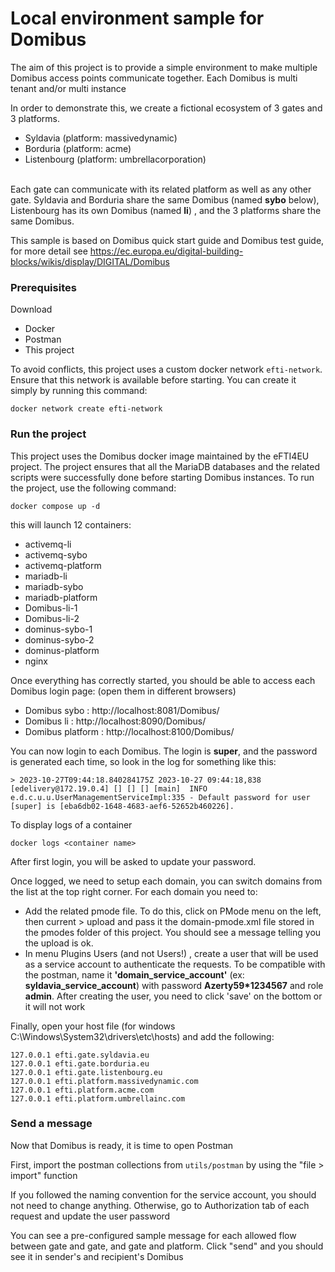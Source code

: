 <h1>Local environment sample for Domibus</h1>

The aim of this project is to provide a simple environment to make multiple Domibus access points communicate together. Each Domibus is multi tenant and/or multi instance

In order to demonstrate this, we create a fictional ecosystem of 3 gates and 3 platforms.
<ul>
<li>Syldavia (platform: massivedynamic)</li>
<li>Borduria (platform: acme)</li>
<li>Listenbourg (platform: umbrellacorporation)</li>
</ul>
<br>
Each gate can communicate with its related platform as well as any other gate. Syldavia and Borduria share the same Domibus (named <b>sybo</b> below), Listenbourg has its own Domibus (named <b>li</b>) , and the 3 platforms share the same Domibus.

This sample is based on Domibus quick start guide and Domibus test guide, for more detail see https://ec.europa.eu/digital-building-blocks/wikis/display/DIGITAL/Domibus

<h3> Prerequisites </h3>

Download
<ul>
  <li>Docker</li>
  <li>Postman</li>
  <li>This project</li>
</ul>

To avoid conflicts, this project uses a custom docker network `efti-network`. Ensure that this network is available before starting. You can create it simply by running this command:

```
docker network create efti-network
```

<h3> Run the project </h3>

This project uses the Domibus docker image maintained by the eFTI4EU project. The project ensures that all the MariaDB databases and the related scripts were successfully done before starting Domibus instances.
To run the project, use the following command:

```
docker compose up -d
```

this will launch 12 containers:
<ul>
  <li>activemq-li</li>
  <li>activemq-sybo</li>
  <li>activemq-platform</li>
  <li>mariadb-li</li>
  <li>mariadb-sybo</li>
  <li>mariadb-platform</li>
  <li>Domibus-li-1</li>
  <li>Domibus-li-2</li>
  <li>dominus-sybo-1</li>
  <li>dominus-sybo-2</li>
  <li>dominus-platform</li>
  <li>nginx</li>
</ul>

Once everything has correctly started, you should be able to access each Domibus login page: (open them in different browsers)
<ul>
  <li>Domibus sybo : http://localhost:8081/Domibus/ </li>
  <li>Domibus li : http://localhost:8090/Domibus/ </li>
  <li>Domibus platform : http://localhost:8100/Domibus/ </li>
</ul>

You can now login to each Domibus. The login is <b>super</b>, and the password is generated each time, so look in the log for something like this:

```
> 2023-10-27T09:44:18.840284175Z 2023-10-27 09:44:18,838 [edelivery@172.19.0.4] [] [] [] [main]  INFO e.d.c.u.u.UserManagementServiceImpl:335 - Default password for user [super] is [eba6db02-1648-4683-aef6-52652b460226].
```

To display logs of a container

```
docker logs <container name>
```

After first login, you will be asked to update your password.

Once logged, we need to setup each domain, you can switch domains from the list at the top right corner.
For each domain you need to:

- Add the related pmode file. To do this, click on PMode menu on the left, then current > upload and pass it the domain-pmode.xml file stored in the pmodes folder of this project.
  You should see a message telling you the upload is ok.
- In menu Plugins Users (and not Users!) , create a user that will be used as a service account to authenticate the
  requests. To be compatible with the postman, name it <b>'domain_service_account'</b> (ex: <b>
  syldavia_service_account</b>) with password <b>Azerty59*1234567</b> and role <b>admin</b>. After creating the user, you need to click 'save' on the bottom or it will not work

Finally, open your host file (for windows C:\Windows\System32\drivers\etc\hosts) and add the following:

```
127.0.0.1 efti.gate.syldavia.eu
127.0.0.1 efti.gate.borduria.eu
127.0.0.1 efti.gate.listenbourg.eu
127.0.0.1 efti.platform.massivedynamic.com
127.0.0.1 efti.platform.acme.com
127.0.0.1 efti.platform.umbrellainc.com
```

<h3>Send a message</h3>

Now that Domibus is ready, it is time to open Postman

First, import the postman collections from `utils/postman` by using the "file > import" function

If you followed the naming convention for the service account, you should not need to change anything. Otherwise, go to Authorization tab of each request and update the user password

You can see a pre-configured sample message for each allowed flow between gate and gate, and gate and platform. Click "send" and you should see it in sender's and recipient's Domibus
